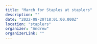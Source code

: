 ```yaml
---
title: "March for Staples at staplers"
description: ""
date: "2022-08-20T18:01:00.000Z"
location: "staplers"
organizer: "Andrew"
organizerLink: ""
---
```

